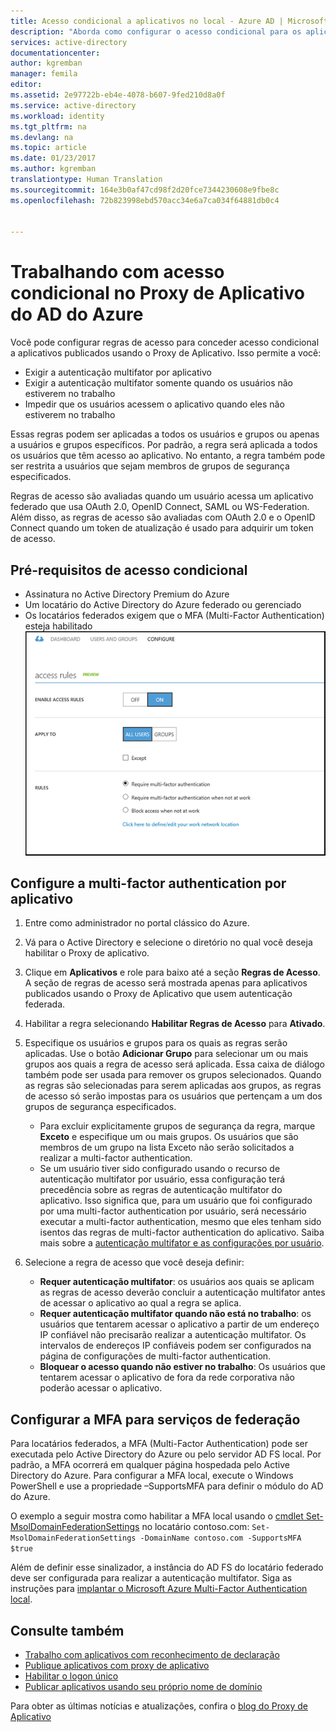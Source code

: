 ```yaml
---
title: Acesso condicional a aplicativos no local - Azure AD | Microsoft Docs
description: "Aborda como configurar o acesso condicional para os aplicativos que você publica para serem acessados remotamente usando o Proxy de Aplicativo do AD do Azure."
services: active-directory
documentationcenter: 
author: kgremban
manager: femila
editor: 
ms.assetid: 2e97722b-eb4e-4078-b607-9fed210d8a0f
ms.service: active-directory
ms.workload: identity
ms.tgt_pltfrm: na
ms.devlang: na
ms.topic: article
ms.date: 01/23/2017
ms.author: kgremban
translationtype: Human Translation
ms.sourcegitcommit: 164e3b0af47cd98f2d20fce7344230608e9fbe8c
ms.openlocfilehash: 72b823998ebd570acc34e6a7ca034f64881db0c4


---
```

# <a name="working-with-conditional-access-in-azure-ad-application-proxy"></a>Trabalhando com acesso condicional no Proxy de Aplicativo do AD do Azure
Você pode configurar regras de acesso para conceder acesso condicional a aplicativos publicados usando o Proxy de Aplicativo. Isso permite a você:

* Exigir a autenticação multifator por aplicativo
* Exigir a autenticação multifator somente quando os usuários não estiverem no trabalho
* Impedir que os usuários acessem o aplicativo quando eles não estiverem no trabalho

Essas regras podem ser aplicadas a todos os usuários e grupos ou apenas a usuários e grupos específicos. Por padrão, a regra será aplicada a todos os usuários que têm acesso ao aplicativo. No entanto, a regra também pode ser restrita a usuários que sejam membros de grupos de segurança especificados.  

Regras de acesso são avaliadas quando um usuário acessa um aplicativo federado que usa OAuth 2.0, OpenID Connect, SAML ou WS-Federation. Além disso, as regras de acesso são avaliadas com OAuth 2.0 e o OpenID Connect quando um token de atualização é usado para adquirir um token de acesso.

## <a name="conditional-access-prerequisites"></a>Pré-requisitos de acesso condicional
* Assinatura no Active Directory Premium do Azure
* Um locatário do Active Directory do Azure federado ou gerenciado
* Os locatários federados exigem que o MFA (Multi-Factor Authentication) esteja habilitado   
    ![Configurar regras de acesso - exigir Multi-Factor Authentication](./media/active-directory-application-proxy-conditional-access/application-proxy-conditional-access.png)

## <a name="configure-per-application-multi-factor-authentication"></a>Configure a multi-factor authentication por aplicativo
1. Entre como administrador no portal clássico do Azure.
2. Vá para o Active Directory e selecione o diretório no qual você deseja habilitar o Proxy de aplicativo.
3. Clique em **Aplicativos** e role para baixo até a seção **Regras de Acesso**. A seção de regras de acesso será mostrada apenas para aplicativos publicados usando o Proxy de Aplicativo que usem autenticação federada.
4. Habilitar a regra selecionando **Habilitar Regras de Acesso** para **Ativado**.
5. Especifique os usuários e grupos para os quais as regras serão aplicadas. Use o botão **Adicionar Grupo** para selecionar um ou mais grupos aos quais a regra de acesso será aplicada. Essa caixa de diálogo também pode ser usada para remover os grupos selecionados.  Quando as regras são selecionadas para serem aplicadas aos grupos, as regras de acesso só serão impostas para os usuários que pertençam a um dos grupos de segurança especificados.  

   * Para excluir explicitamente grupos de segurança da regra, marque **Exceto** e especifique um ou mais grupos. Os usuários que são membros de um grupo na lista Exceto não serão solicitados a realizar a multi-factor authentication.  
   * Se um usuário tiver sido configurado usando o recurso de autenticação multifator por usuário, essa configuração terá precedência sobre as regras de autenticação multifator do aplicativo. Isso significa que, para um usuário que foi configurado por uma multi-factor authentication por usuário, será necessário executar a multi-factor authentication, mesmo que eles tenham sido isentos das regras de multi-factor authentication do aplicativo. Saiba mais sobre a [autenticação multifator e as configurações por usuário](../multi-factor-authentication/multi-factor-authentication.md).
6. Selecione a regra de acesso que você deseja definir:

   * **Requer autenticação multifator**: os usuários aos quais se aplicam as regras de acesso deverão concluir a autenticação multifator antes de acessar o aplicativo ao qual a regra se aplica.
   * **Requer autenticação multifator quando não está no trabalho**: os usuários que tentarem acessar o aplicativo a partir de um endereço IP confiável não precisarão realizar a autenticação multifator. Os intervalos de endereços IP confiáveis podem ser configurados na página de configurações de multi-factor authentication.
   * **Bloquear o acesso quando não estiver no trabalho**: Os usuários que tentarem acessar o aplicativo de fora da rede corporativa não poderão acessar o aplicativo.

## <a name="configuring-mfa-for-federation-services"></a>Configurar a MFA para serviços de federação
Para locatários federados, a MFA (Multi-Factor Authentication) pode ser executada pelo Active Directory do Azure ou pelo servidor AD FS local. Por padrão, a MFA ocorrerá em qualquer página hospedada pelo Active Directory do Azure. Para configurar a MFA local, execute o Windows PowerShell e use a propriedade –SupportsMFA para definir o módulo do AD do Azure.

O exemplo a seguir mostra como habilitar a MFA local usando o [cmdlet Set-MsolDomainFederationSettings](https://msdn.microsoft.com/library/azure/dn194088.aspx) no locatário contoso.com: `Set-MsolDomainFederationSettings -DomainName contoso.com -SupportsMFA $true `

Além de definir esse sinalizador, a instância do AD FS do locatário federado deve ser configurada para realizar a autenticação multifator. Siga as instruções para [implantar o Microsoft Azure Multi-Factor Authentication local](../multi-factor-authentication/multi-factor-authentication-get-started-server.md).

## <a name="see-also"></a>Consulte também
* [Trabalho com aplicativos com reconhecimento de declaração](active-directory-application-proxy-claims-aware-apps.md)
* [Publique aplicativos com proxy de aplicativo](active-directory-application-proxy-publish.md)
* [Habilitar o logon único](active-directory-application-proxy-sso-using-kcd.md)
* [Publicar aplicativos usando seu próprio nome de domínio](active-directory-application-proxy-custom-domains.md)

Para obter as últimas notícias e atualizações, confira o [blog do Proxy de Aplicativo](http://blogs.technet.com/b/applicationproxyblog/)



<!--HONumber=Jan17_HO4-->



